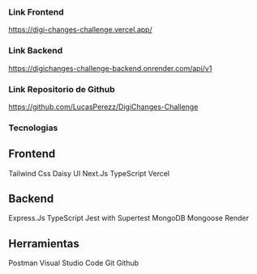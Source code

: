 ### Link Frontend

https://digi-changes-challenge.vercel.app/


### Link Backend

https://digichanges-challenge-backend.onrender.com/api/v1


### Link Repositorio de Github

https://github.com/LucasPerezz/DigiChanges-Challenge


### Tecnologias 

## Frontend
Tailwind Css
Daisy UI
Next.Js
TypeScript
Vercel

## Backend
Express.Js
TypeScript
Jest with Supertest
MongoDB
Mongoose
Render 

## Herramientas
Postman
Visual Studio Code
Git
Github
